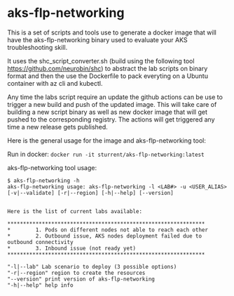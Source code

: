# aks-flp-networking
This is a set of scripts and tools use to generate a docker image that will have the aks-flp-networking binary used to evaluate your AKS troubleshooting skill.

It uses the shc_script_converter.sh (build using the following tool https://github.com/neurobin/shc) to abstract the lab scripts on binary format and then the use the Dockerfile to pack everyting on a Ubuntu container with az cli and kubectl.

Any time the labs script require an update the github actions can be use to trigger a new build and push of the updated image. This will take care of building a new script binary as well as new docker image that will get pushed to the corresponding registry. The actions will get triggered any time a new release gets published.

Here is the general usage for the image and aks-flp-networking tool:

Run in docker: `docker run -it sturrent/aks-flp-networking:latest`

aks-flp-networking tool usage:
```
$ aks-flp-networking -h
aks-flp-networking usage: aks-flp-networking -l <LAB#> -u <USER_ALIAS>[-v|--validate] [-r|--region] [-h|--help] [--version]


Here is the list of current labs available:

***************************************************************
*        1. Pods on different nodes not able to reach each other
*        2. Outbound issue, AKS nodes deployment failed due to outbound connectivity
*        3. Inbound issue (not ready yet)
***************************************************************

"-l|--lab" Lab scenario to deploy (3 possible options)
"-r|--region" region to create the resources
"--version" print version of aks-flp-networking
"-h|--help" help info
```
